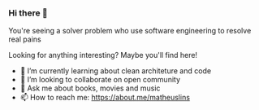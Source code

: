 ### Hi there 👋

You're seeing a solver problem who use software engineering to resolve real pains

Looking for anything interesting? Maybe you'll find here!

- 🌱 I’m currently learning about clean architeture and code
- 👯 I’m looking to collaborate on open community
- 💬 Ask me about books, movies and music
- 📫 How to reach me: https://about.me/matheuslins
